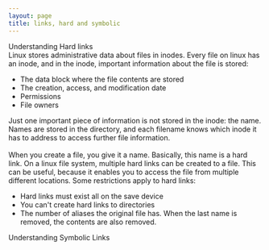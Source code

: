 ```yaml
---
layout: page
title: links, hard and symbolic
---
```


Understanding Hard links<br>
Linux stores administrative data about files in inodes. Every file on linux has an inode, and in the inode, important information about the file is stored:<br>
<ul>
<li>The data block where the file contents are stored</li>
<li>The creation, access, and modification date</li>
<li>Permissions</li>
<li>File owners</li>
</ul>
Just one important piece of information is not stored in the inode: the name. Names are stored in the directory, and each filename knows which inode it has to address to access further file information.<br>
<br>
When you create a file, you give it a name. Basically, this name is a hard link. On a linux file system, multiple hard links can be created to a file. This can be useful, because it enables you to access the file from multiple different locations. Some restrictions apply to hard links:
<ul>
<li>Hard links must exist all on the save device</li>
<li>You can't create hard links to directories</li>
<li>The number of aliases the original file has. When the last name is removed, the contents are also removed.</li>
</ul>
Understanding Symbolic Links<br>